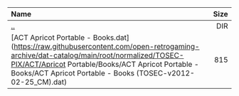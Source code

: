 |Name|Size|
|:---|---:|
|[..](../index.html)|DIR|
|[ACT Apricot Portable - Books.dat](https://raw.githubusercontent.com/open-retrogaming-archive/dat-catalog/main/root/normalized/TOSEC-PIX/ACT/Apricot Portable/Books/ACT Apricot Portable - Books/ACT Apricot Portable - Books (TOSEC-v2012-02-25_CM).dat)|815|
